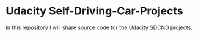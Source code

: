 # Udacity Self-Driving-Car-Projects
In this repository I will share source code for the Udacity SDCND projects.  
